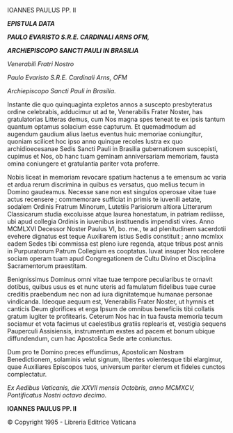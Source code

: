 IOANNES PAULUS PP. II

***EPISTULA DATA***

***PAULO EVARISTO S.R.E. CARDINALI ARNS OFM,***

***ARCHIEPISCOPO SANCTI PAULI IN BRASILIA***

*Venerabili Fratri Nostro*

*Paulo Evaristo S.R.E. Cardinali Arns, OFM*

*Archiepiscopo Sancti Pauli in Brasilia.*

Instante die quo quinquaginta expletos annos a suscepto presbyteratus ordine celebrabis, adducimur ut ad te, Venerabilis Frater Noster, has gratulatorias Litteras demus, cum Nos magna spes teneat te ex ipsis tantum quantum optamus solacium esse capturum. Et quemadmodum ad augendum gaudium alius laetus eventus huic memoriae coniungitur, quoniam scilicet hoc ipso anno quinque recoles lustra ex quo archidioecesanae Sedis Sancti Pauli in Brasilia gubernationem suscepisti, cupimus et Nos, ob hanc tuam geminam anniversariam memoriam, fausta omina coniungere et gratulantia pariter vota proferre.

Nobis liceat in memoriam revocare spatium hactenus a te emensum ac varia et ardua rerum discrimina in quibus es versatus, quo melius tecum in Domino gaudeamus. Necesse sane non est singulos operosae vitae tuae actus recensere ; commemorare sufficiat in primis te iuvenili aetate, sodalem Ordinis Fratrum Minorum, Lutetiis Parisiorum altiora Litterarum Classicarum studia excoluisse atque laurea honestatum, in patriam rediisse, ubi apud collegia Ordinis in iuvenibus instituendis impendisti vires. Anno MCMLXVI Decessor Noster Paulus VI, bo. me., te ad plenitudinem sacerdotii evehere dignatus est teque Auxiliarem istius Sedis constituit ; anno mcmlxx eadem Sedes tibi commissa est pleno iure regenda, atque tribus post annis in Purpuratorum Patrum Collegium es cooptatus. Iuvat insuper Nos recolere sociam operam tuam apud Congregationem de Cultu Divino et Disciplina Sacramentorum praestitam.

Benignissimus Dominus omni vitae tuae tempore peculiaribus te ornavit dotibus, quibus usus es et nunc uteris ad famulatum fidelibus tuae curae creditis praebendum nec non ad iura dignitatemque humanae personae vindicanda. Ideoque aequum est, Venerabilis Frater Noster, ut hymnis et canticis Deum glorifices et erga Ipsum de omnibus beneficiis tibi collatis gratum iugiter te profitearis. Ceterum Nos hac in tua fausta memoria tecum sociamur et vota facimus ut caelestibus gratiis replearis et, vestigia sequens Pauperculi Assisiensis, instrumentum exstes ad pacem et bonum ubique diffundendum, cum hac Apostolica Sede arte coniunctus.

Dum pro te Domino preces effundimus, Apostolicam Nostram Benedictionem, solaminis velut signum, libentes volentesque tibi elargimur, quae Auxiliares Episcopos tuos, universum pariter clerum et fideles cunctos complectatur.

*Ex Aedibus Vaticanis, die XXVII mensis Octobris, anno MCMXCV, Pontificatus Nostri octavo decimo.*

**IOANNES PAULUS PP. II**

© Copyright 1995 - Libreria Editrice Vaticana
